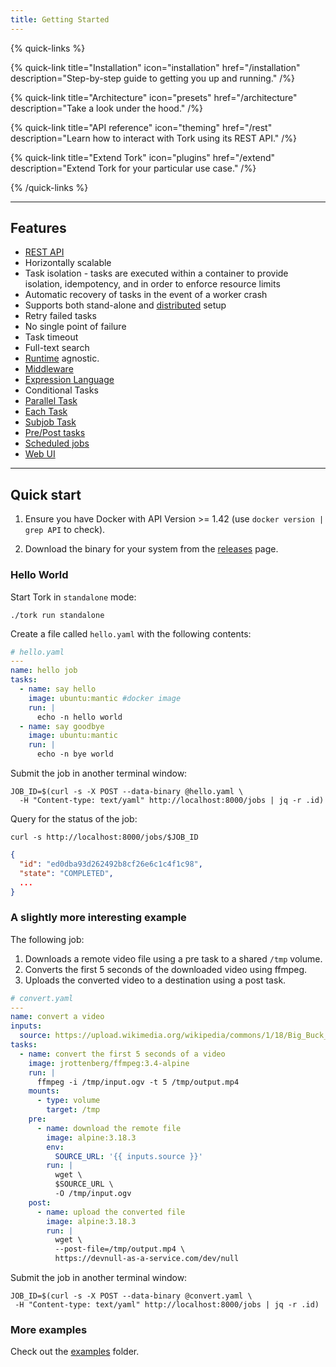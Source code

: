 ```yaml
---
title: Getting Started
---
```


{% quick-links %}

{% quick-link title="Installation" icon="installation" href="/installation" description="Step-by-step guide to getting you up and running." /%}

{% quick-link title="Architecture" icon="presets" href="/architecture" description="Take a look under the hood." /%}

{% quick-link title="API reference" icon="theming" href="/rest" description="Learn how to interact with Tork using its REST API." /%}

{% quick-link title="Extend Tork" icon="plugins" href="/extend" description="Extend Tork for your particular use case." /%}

{% /quick-links %}

---

## Features

- [REST API](/rest-api)
- Horizontally scalable
- Task isolation - tasks are executed within a container to provide isolation, idempotency, and in order to enforce resource limits
- Automatic recovery of tasks in the event of a worker crash
- Supports both stand-alone and [distributed](/installation#running-in-a-distributed-mode) setup
- Retry failed tasks
- No single point of failure
- Task timeout
- Full-text search
- [Runtime](/runtime) agnostic.
- [Middleware](/extend#middleware)
- [Expression Language](/tasks#expressions)
- Conditional Tasks
- [Parallel Task](/tasks#parallel-task)
- [Each Task](/tasks#each-task)
- [Subjob Task](/tasks#sub-job-task)
- [Pre/Post tasks](https://www.tork.run/tasks#pre-post-tasks)
- [Scheduled jobs](https://www.tork.run/jobs#scheduled-jobs)
- [Web UI](/web-ui)

---

## Quick start

1. Ensure you have Docker with API Version >= 1.42 (use `docker version | grep API` to check).

2. Download the binary for your system from the [releases](https://github.com/runabol/tork/releases/latest) page.

### Hello World

Start Tork in `standalone` mode:

```shell
./tork run standalone
```

Create a file called `hello.yaml` with the following contents:

```yaml
# hello.yaml
---
name: hello job
tasks:
  - name: say hello
    image: ubuntu:mantic #docker image
    run: |
      echo -n hello world
  - name: say goodbye
    image: ubuntu:mantic
    run: |
      echo -n bye world
```

Submit the job in another terminal window:

```shell
JOB_ID=$(curl -s -X POST --data-binary @hello.yaml \
  -H "Content-type: text/yaml" http://localhost:8000/jobs | jq -r .id)
```

Query for the status of the job:

```shell
curl -s http://localhost:8000/jobs/$JOB_ID
```

```json
{
  "id": "ed0dba93d262492b8cf26e6c1c4f1c98",
  "state": "COMPLETED",
  ...
}
```

### A slightly more interesting example

The following job:

1. Downloads a remote video file using a pre task to a shared `/tmp` volume.
2. Converts the first 5 seconds of the downloaded video using ffmpeg.
3. Uploads the converted video to a destination using a post task.

```yaml
# convert.yaml
---
name: convert a video
inputs:
  source: https://upload.wikimedia.org/wikipedia/commons/1/18/Big_Buck_Bunny_Trailer_1080p.ogv
tasks:
  - name: convert the first 5 seconds of a video
    image: jrottenberg/ffmpeg:3.4-alpine
    run: |
      ffmpeg -i /tmp/input.ogv -t 5 /tmp/output.mp4
    mounts:
      - type: volume
        target: /tmp
    pre:
      - name: download the remote file
        image: alpine:3.18.3
        env:
          SOURCE_URL: '{{ inputs.source }}'
        run: |
          wget \
          $SOURCE_URL \
          -O /tmp/input.ogv
    post:
      - name: upload the converted file
        image: alpine:3.18.3
        run: |
          wget \
          --post-file=/tmp/output.mp4 \
          https://devnull-as-a-service.com/dev/null
```

Submit the job in another terminal window:

```shell
JOB_ID=$(curl -s -X POST --data-binary @convert.yaml \
 -H "Content-type: text/yaml" http://localhost:8000/jobs | jq -r .id)
```

### More examples

Check out the [examples](https://github.com/runabol/tork/tree/main/examples) folder.
